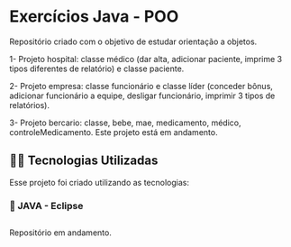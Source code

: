 # Exercícios Java - POO
Repositório criado com o objetivo de estudar orientação a objetos. 

1- Projeto hospital: classe médico (dar alta, adicionar paciente, imprime 3 tipos diferentes de relatório) e classe paciente. 

2- Projeto empresa: classe funcionário e classe líder (conceder bônus, adicionar funcionário a equipe, desligar funcionário, imprimir 3 tipos de relatórios). 

3- Projeto bercario: classe, bebe, mae, medicamento, médico, controleMedicamento. Este projeto está em andamento.  


## 👨‍💻️ Tecnologias Utilizadas
Esse projeto foi criado utilizando as tecnologias:
### :small_blue_diamond: JAVA - Eclipse

##
Repositório em andamento. 
